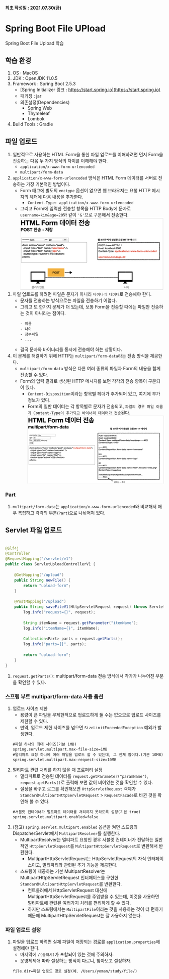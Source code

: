 #### 최초 작성일 : 2021.07.30(금)

# Spring Boot File UPload

Spring Boot File Upload 학습

## 학습 환경

1. OS : MacOS
2. JDK : OpenJDK 11.0.5
3. Framework : Spring Boot 2.5.3
    - [Spring Initializer 링크 : https://start.spring.io](https://start.spring.io)
    - 패키징 : jar
    - 의존설정(Dependencies)
        - Spring Web
        - Thymeleaf
        - Lombok
4. Build Tools : Gradle

## 파일 업로드

1. 일반적으로 사용하는 HTML Form을 통한 파일 업로드를 이해하려면 먼저 Form을 전송하는 다음 두 가지 방식의 차이를 이해해야 한다.
    - `application/x-www-form-urlencoded`
    - `multipart/form-data`
2. `application/x-www-form-urlencoded` 방식은 HTML Form 데이터를 서버로 전송하는 가장 기본적인 방법이다.
    - Form 태그에 별도의 `enctype` 옵션이 없으면 웹 브라우저는 요청 HTTP 메시지의 헤더에 다음 내용을 추가한다.
        - `Content-Type: application/x-www-form-urlencoded`
    - 그리고 Form에 입력한 전송할 항목을 HTTP Body에 문자로 `username=kim&age=20`와 같이 `'&'`으로 구분해서 전송한다.
      ![aplication/x-www-form-urlencoded 방식](images/f01.png)
3. 파일 업로드를 하려면 파일은 문자가 아니라 `바이너리 데이터`로 전송해야 한다.
    - 문자를 전송하는 방식으로는 파일을 전송하기 어렵다.
    - 그리고 또 한가지 문제가 더 있는데, 보통 Form을 전송할 때에는 파일만 전송하는 것이 아니라는 점이다.
      ```text
      - 이름
      - 나이
      - 첨부파일
      - ...
      ```
    - 결국 문자와 바이너리를 동시에 전송해야 하는 상황이다.
3. 이 문제를 해결하기 위해 HTTP는 `multipart/form-data`라는 전송 방식을 제공한다.
    - `multipart/form-data` 방식은 다른 여러 종류의 파일과 Form의 내용을 함께 전송할 수 있다.
    - Form의 입력 결과로 생성된 HTTP 메시지를 보면 각각의 전송 항목이 구분되어 있다.
        - `Content-Disposition`이라는 항목별 헤더가 추가되어 있고, 여기에 부가 정보가 있다.
        - Form의 일반 데이터는 각 항목별로 문자가 전송되고, `파일의 경우 파일 이름과 Content-Type이 추가되고 바이너리 데이터가 전송`된다.
          ![multipart/form-data 방식](images/f02.png)

### Part

1. `multipart/form-data`는 `application/x-www-form-urlencoded`와 비교해서 매우 복잡하고 각각의 부분(`Part`)으로 나뉘어져 있다.

## Servlet 파일 업로드

```java

@Slf4j
@Controller
@RequestMapping("/servlet/v1")
public class ServletUploadControllerV1 {

    @GetMapping("/upload")
    public String newFile() {
        return "upload-form";
    }

    @PostMapping("/upload")
    public String saveFileV1(HttpServletRequest request) throws ServletException, IOException {
        log.info("request={}", request);

        String itemName = request.getParameter("itemName");
        log.info("itemName={}", itemName);

        Collection<Part> parts = request.getParts();
        log.info("parts={}", parts);

        return "upload-form";
    }
}
```

1. `request.getParts()`: multipart/form-data 전송 방식에서 각가가 나누어진 부분을 확인할 수 있다.

### 스프링 부트 multipart/form-data 사용 옵션

1. 업로드 사이즈 제한
    - 용량이 큰 파일을 무제한적으로 업로드하게 둘 수는 없으므로 업로드 사이즈를 제한할 수 있다.
    - 만약, 업로드 제한 사이즈를 넘으면 `SizeLimitExceededException` 예외가 발생한다.
   ```properties
   #파일 하나의 최대 사이즈(기본 1MB)
   spring.servlet.multipart.max-file-size=1MB
   #멀티파트 요청 하나에 여러 파일을 업로드 할 수 있는데, 그 전체 합이다.(기본 10MB)
   spring.servlet.multipart.max-request-size=10MB
   ```
2. 멀티파트 관련 처리를 하지 않을 때 프로퍼티 설정
    - 멀티파트로 전송된 데이터를 `request.getParameter("paramName")`, `request.getParts()`로 출력해 보면 값이 비어있는 것을 확인할 수 있다.
    - 설정을 바꾸고 로그를 확인해보면 `HttpServletRequest` 객체가 `StandardMultipartHttpServletRequest` > `RequestFacade`로 바뀐 것을 확인해 볼 수
      있다.
   ```properties
   #서블릿 컨테이너가 멀트파트 데이터를 처리하지 못하도록 설정(기본 true)
   spring.servlet.multipart.enabled=false
   ```
3. (참고) `spring.servlet.multipart.enabled` 옵션을 켜면 스프링의 DispatcherServlet에서 `MultipartResolver`를 실행한다.
    - MultipartResolver는 멀티파트 요청인 경우 서블릿 컨테이너가 전달하는 일반적인 `HttpServletRequest`를 `MultipartHttpServletRequest`로 변환해서 반환한다.
        - MultipartHttpServletRequest는 HttpServletRequest의 자식 인터페이스이고, 멀티파티와 관련된 추가 기능을 제공한다.
    - 스프링이 제공하는 기본 MultipartResolver는 MultipartHttpServletRequest 인터페이스를 구현한 `StandardMultipartHttpServletRequest`를
      반환한다.
        - 컨트롤러에서 HttpServletRequest 대신에 MultipartHttpServletRequest를 주입받을 수 있는데, 이것을 사용하면 멀티파트에 관련된 여러가지 처리를 편리하게 할 수
          있다.
        - 하지만 스프링에서는 `MultipartFile`이라는 것을 사용하는 것이 더 편하기 때문에 MultipartHttpServletRequest는 잘 사용하지 않는다.

### 파일 업로드 설정

1. 파일을 업로드 하려면 실제 파일이 저장되는 경로를 `application.properties`에 설정해야 한다.
    - 마지막에 `/(슬래시)`가 포함되어 있는 것에 주의하자.
    - 운영체제애 따라 설정하는 방식이 다르니, 찾아보고 설정하자.
   ```properties
   file.dir=파일 업로드 경로 설정(예. /Users/yoman/study/file/)
   ```